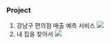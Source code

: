 ### Project
1. 강남구 편의점 매출 예측 서비스 <a href="https://github.com/JinaaK/Prj_convenience"><img src="https://img.shields.io/badge/GitHub-181717?style=flat-square&logo=GitHub&logoColor=white"/></a>
2. 내 집을 찾아서 <a href="(https://github.com/JinaaK/Prj-FindMyHouse"><img src="https://img.shields.io/badge/GitHub-181717?style=flat-square&logo=GitHub&logoColor=white"/></a>

